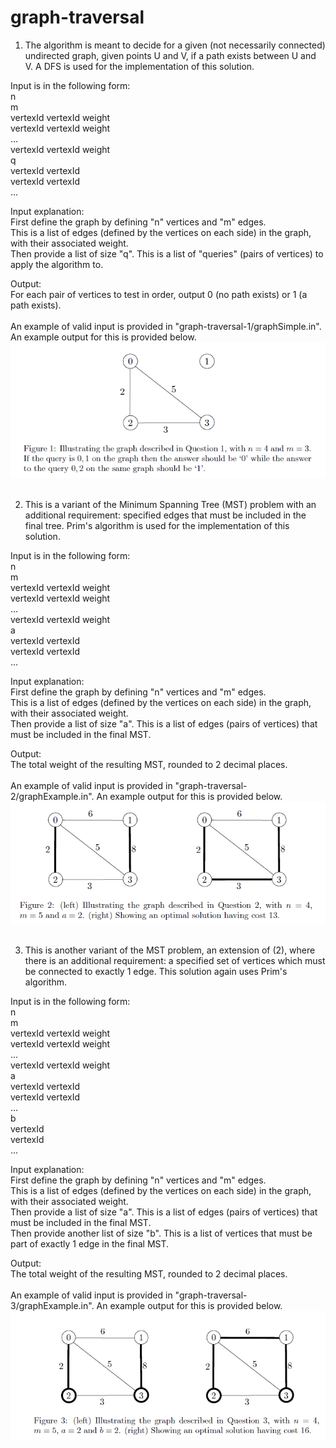# graph-traversal
1. The algorithm is meant to decide for a given (not necessarily connected) undirected graph, given points U and V, if a path exists between U and V. A DFS is used for the implementation of this solution.

Input is in the following form:  
n  
m  
vertexId vertexId weight  
vertexId vertexId weight  
...  
vertexId vertexId weight  
q  
vertexId vertexId  
vertexId vertexId  
...

Input explanation:  
First define the graph by defining "n" vertices and "m" edges.  
This is a list of edges (defined by the vertices on each side) in the graph, with their associated weight.  
Then provide a list of size "q". This is a list of "queries" (pairs of vertices) to apply the algorithm to.

Output:  
For each pair of vertices to test in order, output 0 (no path exists) or 1 (a path exists).
<br>
<br>
An example of valid input is provided in "graph-traversal-1/graphSimple.in". An example output for this is provided below.  
![graph-traversal-1](graph-traversal-1/example.PNG)
<br>
<br>

2. This is a variant of the Minimum Spanning Tree (MST) problem with an additional requirement: specified edges that must be included in the final tree. Prim's algorithm is used for the implementation of this solution.

Input is in the following form:  
n  
m  
vertexId vertexId weight  
vertexId vertexId weight  
...  
vertexId vertexId weight  
a  
vertexId vertexId  
vertexId vertexId  
...

Input explanation:  
First define the graph by defining "n" vertices and "m" edges.  
This is a list of edges (defined by the vertices on each side) in the graph, with their associated weight.  
Then provide a list of size "a". This is a list of edges (pairs of vertices) that must be included in the final MST.

Output:  
The total weight of the resulting MST, rounded to 2 decimal places.
<br>
<br>
An example of valid input is provided in "graph-traversal-2/graphExample.in". An example output for this is provided below.  
![graph-traversal-2](graph-traversal-2/example2.PNG)
<br>
<br>

3. This is another variant of the MST problem, an extension of (2), where there is an additional requirement: a specified set of vertices which must be connected to exactly 1 edge. This solution again uses Prim's algorithm.

Input is in the following form:  
n  
m  
vertexId vertexId weight  
vertexId vertexId weight  
...  
vertexId vertexId weight  
a  
vertexId vertexId  
vertexId vertexId  
...  
b  
vertexId  
vertexId  
...

Input explanation:  
First define the graph by defining "n" vertices and "m" edges.  
This is a list of edges (defined by the vertices on each side) in the graph, with their associated weight.  
Then provide a list of size "a". This is a list of edges (pairs of vertices) that must be included in the final MST.  
Then provide another list of size "b". This is a list of vertices that must be part of exactly 1 edge in the final MST.

Output:  
The total weight of the resulting MST, rounded to 2 decimal places.
<br>
<br>
An example of valid input is provided in "graph-traversal-3/graphExample.in". An example output for this is provided below.  
![graph-traversal-3](graph-traversal-3/example3.PNG)
